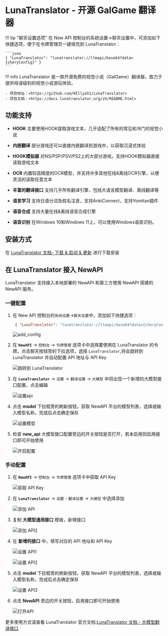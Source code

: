 # LunaTranslator - 开源 GalGame 翻译器
!!! tip "聊天设置选项"
    在 New API 控制台的系统设置->聊天设置中，可添加如下快捷选项，便于在令牌管理页一键填充到 LunaTranslator：

    ```json
    { "LunaTranslator": "lunatranslator://llmapi/base64?data={cheryConfig}" }
    ```

!!! info
    LunaTranslator 是一款开源免费的视觉小说（GalGame）翻译器，致力于提供母语级别的视觉小说游玩体验。

    - 项目地址：<https://github.com/HIllya51/LunaTranslator>
    - 项目文档：<https://docs.lunatranslator.org/zh/README.html>

## 功能支持

- **HOOK** 主要使用HOOK提取游戏文本，几乎适配了所有的常见和冷门的视觉小说

- **内嵌翻译** 部分游戏还可以直接内嵌翻译到游戏中，以获取沉浸式体验

- **HOOK模拟器** 对NS/PSP/PSV/PS2上的大部分游戏，支持HOOK模拟器直接读取游戏文本

- **OCR** 内置较高精度的OCR模型，并支持许多其他在线&离线OCR引擎，以便灵活的读取任意文本

- **丰富的翻译接口** 支持几乎所有翻译引擎，包括大语言模型翻译、离线翻译等

- **语言学习** 支持日语分词及假名注音，支持AnkiConnect，支持Yomitan插件

- **语音合成** 支持大量在线&离线语音合成引擎

- **语音识别** 在Windows 10和Windows 11上，可以使用Windows语音识别。

## 安装方式 

在 [LunaTranslator 文档- 下载 & 启动 & 更新](https://docs.lunatranslator.org/zh/README.html) 进行下载安装

## 在 LunaTranslator 接入 NewAPI

LunaTranslator 支持接入本地部署的 NewAPI 和第三方使用 NewAPI 搭建的 NewAPI 服务。

### 一键配置
1. 在 New API 控制台的`系统设置`->`聊天设置`中，添加如下快捷选项：
    
   ```json
    { "LunaTranslator": "lunatranslator://llmapi/base64?data={cheryConfig}" }
    ```
   
    ![add_config](../assets/luna_translator/add_config.png)

2. 在 **`NewAPI`** -> `控制台` -> `令牌管理` 选项卡中选择要使用在 LunaTranslator 的令牌，点击聊天按钮旁的下拉选项，选择 `LunaTranslator`,将会跳转到 LunaTranslator 并自动配置 API 地址与 API Key

    ![跳转到 LunaTranslator](../assets/luna_translator/jump_to_app.png)

3. 在 **`LunaTranslator`** -> `设置` -> `翻译设置` -> `大模型` 中将出现一个新增的大模型接口配置，点击编辑

    ![设置api](../assets/luna_translator/api_setting.png)

4. 点击 **model** 下拉框旁的刷新按钮，获取 NewAPI 平台的模型列表，选择或输入模型名称，完成后点击确定保存

    ![设置模型](../assets/luna_translator/setting_model.png)

5. 检查 **new_api** 大模型接口配置旁边的开关按钮是否打开，若未启用则启用接口即可开始使用

    ![开启配置](../assets/luna_translator/open_config.png)

### 手动配置

1. 在 **`NewAPI`** -> `控制台` -> `令牌管理` 选项卡中获取 API Key

    ![获取 API Key](../assets/luna_translator/copy_api_key.png)

2. 在 **`LunaTranslator`** -> `设置` - `翻译设置` -> `大模型` 中选择添加

    ![添加 API](../assets/luna_translator/add_api.png)

3. 复制 **大模型通用接口** 模板，新增接口

    ![添加 API2](../assets/luna_translator/add_api_2.png)

4. 在 **新增的接口** 中，填写对应的 API 地址和 API Key

    ![设置 API1](../assets/luna_translator/setting_api.png)

    ![设置 API2](../assets/luna_translator/setting_api2.png)

5. 点击 **model** 下拉框旁的刷新按钮，获取 NewAPI 平台的模型列表，选择或输入模型名称，完成后点击确定保存

    ![设置 API3](../assets/luna_translator/setting_api3.png)

6. 点击 **NewAPI** 旁边的开关按钮，启用接口即可开始使用

    ![打开API](../assets/luna_translator/open_api.png)

更多使用方式请查看 LunaTranslator 官方文档:[LunaTranslator 文档 - 大模型翻译接口](https://docs.lunatranslator.org/zh/guochandamoxing.html)